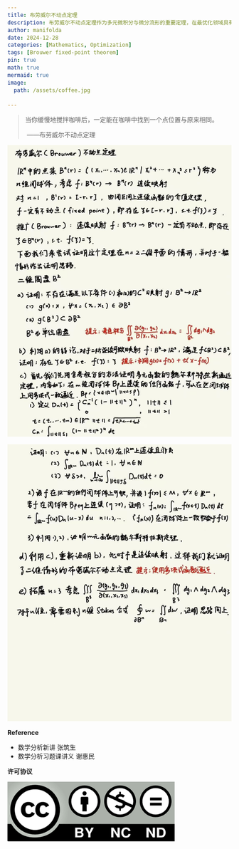```yaml
---
title: 布劳威尔不动点定理
description: 布劳威尔不动点定理作为多元微积分与微分流形的重要定理，在最优化领域具有应用价值
author: manifolda
date: 2024-12-28
categories: [Mathematics, Optimization]
tags: [Brouwer fixed-point theorem]
pin: true
math: true
mermaid: true
image:
  path: /assets/coffee.jpg

---
```


> 当你缓慢地搅拌咖啡后，一定能在咖啡中找到一个点位置与原来相同。
>
> ​                                    ——布劳威尔不动点定理



![alt text](../assets/week4_1.jpg)

![alt text](../assets/week4_2.jpg)

**Reference**
* 数学分析新讲 张筑生
* 数学分析习题课讲义 谢惠民

**许可协议**


![alt text](../assets/ccbyncnd.png)



